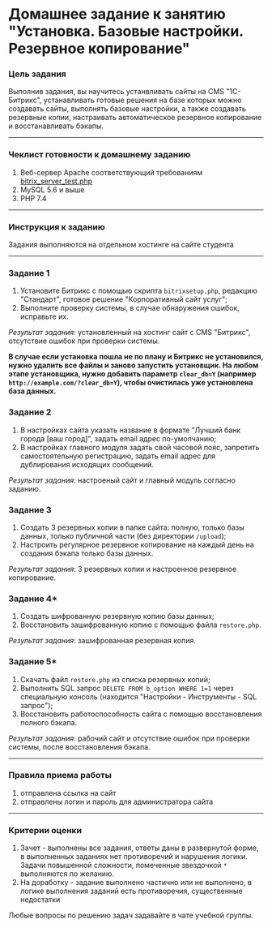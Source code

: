 
# Домашнее задание к занятию "Установка. Базовые настройки. Резервное копирование"

### Цель задания

Выполнив задания, вы научитесь устанвливать сайты на CMS "1С-Битрикс", устанавливать готовые решения на базе которых можно создавать сайты, выполнять базовые настройки, а также создавать резервные копии, настраивать автоматическое резервное копирование и восстанавливать бэкапы.

------

### Чеклист готовности к домашнему заданию

1. Веб-сервер Apache соответствующий требованиям [bitrix_server_test.php](https://www.1c-bitrix.ru/download/scripts/bitrix_server_test.php)
2. MySQL 5.6 и выше
3. PHP 7.4

------

### Инструкция к заданию

Задания выполняются на отдельном хостинге на сайте студента

------

### Задание 1

1. Установите Битрикс с помощью скрипта `bitrixsetup.php`, редакцию "Стандарт", готовое решение "Корпоративный сайт услуг";
2. Выполните проверку системы, в случае обнаружения ошибок, исправьте их.

_Результат задания_: установленный на хостинг сайт с CMS "Битрикс", отсутствие ошибок при проверки системы.

**В случае если установка пошла не по плану и Битрикс не установился, нужно удалить все файлы и заново запустить установщик. На любом этапе установщика, нужно добавить параметр `clear_db=Y` (например `http://example.com/?clear_db=Y`), чтобы очистилась уже установлена база данных.**

### Задание 2

1. В настройках сайта указать название в формате "Лучший банк города [ваш город]", задать email адрес по-умолчанию;
2. В настройках главного модуля задать свой часовой пояс, запретить самостоятельную регистрацию, задать email адрес для дублирования исходящих сообщений.

_Результат задания_: настроеный сайт и главный модуль согласно заданию.

### Задание 3

1. Создать 3 резервных копии в папке сайта: полную, только базы данных, только публичной части (без директории `/upload`);
2. Настроить регулярное резервное копирование на каждый день на создания бэкапа только базы данных.

_Результат задания_: 3 резервных копии и настроенное резервное копирование.

### Задание 4*

1. Создать шифрованную резервную копию базы данных;
2. Восстановить зашифрованную копию с помощью файла `restore.php`.

_Результат задания_: зашифрованная резервная копия.

### Задание 5*

1. Скачать файл `restore.php` из списка резервных копий;
2. Выполнить SQL запрос `DELETE FROM b_option WHERE 1=1` через специальную консоль (находится "Настройки - Инструменты - SQL запрос");
3. Восстановить работоспособность сайта с помощью восстановления полного бэкапа.

_Результат задания_: рабочий сайт и отсутствие ошибок при проверки системы, после восстановления бэкапа.

------

### Правила приема работы

1. отправлена ссылка на сайт
2. отправлены логин и пароль для администратора сайта

------

### Критерии оценки

1. Зачет - выполнены все задания, ответы даны в развернутой форме, в выполненных заданиях нет противоречий и нарушения логики. Задачи повышенной сложности, помеченные звездочкой `*` выполняются по желанию.
2. На доработку - задание выполнено частично или не выполнено, в логике выполнения заданий есть противоречия, существенные недостатки

Любые вопросы по решению задач задавайте в чате учебной группы.
